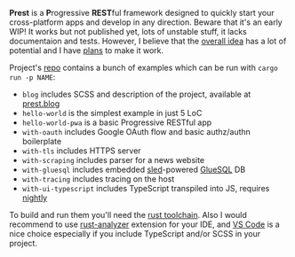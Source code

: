 **Prest** is a **P**rogressive **REST**ful framework designed to quickly start your cross-platform apps and develop in any direction. Beware that it's an early WIP! It works but not published yet, lots of unstable stuff, it lacks documentaion and tests. However, I believe that the [overall idea](https://prest.blog/motivation) has a lot of potential and I have [plans](https://prest.blog/roadmap) to make it work.

Project's [repo](https://github.com/edezhic/prest) contains a bunch of examples which can be run with `cargo run -p NAME`:

- `blog` includes SCSS and description of the project, available at [prest.blog](https://prest.blog)
- `hello-world` is the simplest example in just 5 LoC
- `hello-world-pwa` is a basic Progressive RESTful app
- `with-oauth` includes Google OAuth flow and basic authz/authn boilerplate
- `with-tls` includes HTTPS server
- `with-scraping` includes parser for a news website
- `with-gluesql` includes embedded [sled](http://sled.rs/)-powered [GlueSQL](https://gluesql.org/docs/) DB
- `with-tracing` includes tracing on the host
- `with-ui-typescript` includes TypeScript transpiled into JS, requires [nightly](https://rust-lang.github.io/rustup/concepts/channels.html#working-with-nightly-rust)

To build and run them you'll need the [rust toolchain](https://rustup.rs/). Also I would recommend to use [rust-analyzer](https://rust-analyzer.github.io/) extension for your IDE, and [VS Code](https://code.visualstudio.com/) is a nice choice especially if you include TypeScript and/or SCSS in your project.

